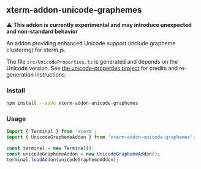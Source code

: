 ## xterm-addon-unicode-graphemes

⚠️ **This addon is currently experimental and may introduce unexpected and non-standard behavior**

An addon providing enhanced Unicode support (include grapheme clustering) for xterm.js.

The file `src/UnicodeProperties.ts` is generated and depends on the Unicode version. See [the unicode-properties project](https://github.com/PerBothner/unicode-properties) for credits and re-generation instructions.

### Install

```bash
npm install --save xterm-addon-unicode-graphemes
```

### Usage

```ts
import { Terminal } from 'xterm';
import { UnicodeGraphemeAddon } from 'xterm-addon-unicode-graphemes';

const terminal = new Terminal();
const unicodeGraphemeAddon = new UnicodeGraphemeAddon();
terminal.loadAddon(unicodeGraphemeAddon);
```
